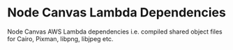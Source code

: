 # Node Canvas Lambda Dependencies

Node Canvas AWS Lambda dependencies i.e. compiled shared object files for Cairo, Pixman, libpng, libjpeg etc.
